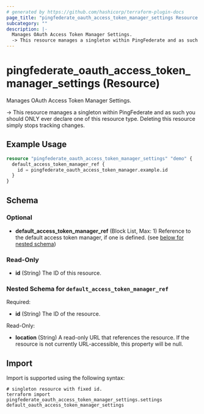 ```yaml
---
# generated by https://github.com/hashicorp/terraform-plugin-docs
page_title: "pingfederate_oauth_access_token_manager_settings Resource - terraform-provider-pingfederate"
subcategory: ""
description: |-
  Manages OAuth Access Token Manager Settings.
  -> This resource manages a singleton within PingFederate and as such you should ONLY ever declare one of this resource type. Deleting this resource simply stops tracking changes.
---
```


# pingfederate_oauth_access_token_manager_settings (Resource)

Manages OAuth Access Token Manager Settings.

-> This resource manages a singleton within PingFederate and as such you should ONLY ever declare one of this resource type. Deleting this resource simply stops tracking changes.

## Example Usage

```terraform
resource "pingfederate_oauth_access_token_manager_settings" "demo" {
  default_access_token_manager_ref {
    id = pingfederate_oauth_access_token_manager.example.id
  }
}
```

<!-- schema generated by tfplugindocs -->
## Schema

### Optional

- **default_access_token_manager_ref** (Block List, Max: 1) Reference to the default access token manager, if one is defined. (see [below for nested schema](#nestedblock--default_access_token_manager_ref))

### Read-Only

- **id** (String) The ID of this resource.

<a id="nestedblock--default_access_token_manager_ref"></a>
### Nested Schema for `default_access_token_manager_ref`

Required:

- **id** (String) The ID of the resource.

Read-Only:

- **location** (String) A read-only URL that references the resource. If the resource is not currently URL-accessible, this property will be null.

## Import

Import is supported using the following syntax:

```shell
# singleton resource with fixed id.
terraform import pingfederate_oauth_access_token_manager_settings.settings default_oauth_access_token_manager_settings
```
